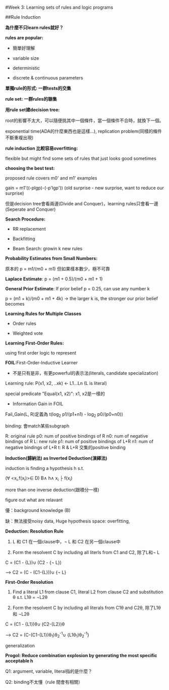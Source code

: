 #Week 3: Learning sets of rules and logic programs

##Rule Induction

**為什麼不只learn rules就好？**

**rules are popular:**  

*  簡單好理解

*  variable size

*  deterministic

*  discrete & continuous parameters

**單獨rule的形式: 一群tests的交集**  

**rule set: 一群rules的聯集**

**用rule set建decision tree:**    

root的影響不太大，可以隨便挑其中一個條件，當一個條件不合時，就換下一個。

exponential time(ADA的什麼東西也是這樣...), replication problem(同樣的條件不斷重複出現)

**rule induction 比較容易overfitting:**

flexible but might find some sets of rules that just looks good sometimes

**choosing the best test:** 

proposed rule covers m0' and m1' examples

gain = m1'((-plgp)-(-p'lgp'))  (old surprise - new surprise, want to reduce our surprise)

但是decision tree會看兩邊(Divide and Conquer)，learning rules只會看一邊(Seperate and Conquer)

**Search Procedure:**

*  RR replacement

*  Backfitting

*  Beam Search: growin k new rules

**Probability Estimates from Small Numbers:**

原本的 p = m1/(m0 + m1) 但如果樣本數少，極不可靠

<b>Laplace Estimate</b>: p = (m1 + 0.5)/(m0 + m1 + 1) 

<b>General Prior Estimate</b>: If prior belief p = 0.25, can use any number k

p = (m1 + k)/(m0 + m1 + 4k) -> the larger k is, the stronger our prior belief becomes

**Learning Rules for Multiple Classes**

*  Order rules

*  Weighted vote 

**Learning First-Order Rules:**

using first order logic to represent

<b>FOIL</b>:First-Order-Inductive Learner

*  不是只有是非，有更powerful的表示法(literals, candidate specialization)

Learning rule: P(x1, x2, ..xk) <- L1...Ln (L is literal)

special predicate "Equal(x1, x2)": x1, x2是一樣的

*  Information Gain in FOIL

Fail_Gain(L, R)定義為 t(log<sub>2</sub> p1/(p1+n1) - log<sub>2</sub> p0/(p0+n0))

binding: 會match某些subgraph

R: original rule p0: num of positive bindings of R n0: num of negative bindings of R
L: new rule p1: num of positive bindings of L+R n1: num of negative bindings of L+R
t: R & L+R 交集的positive binding

**Induction(歸納法) as Inverted Deduction(演繹法)**

induction is finding a hypothesis h s.t. 

(∀ <x<sub>i</sub>,f(x<sub>i</sub>)>∈ D) B∧ h∧ x<sub>i</sub> ├ f(x<sub>i</sub>)

more than one inverse deduction(跟積分一樣)

figure out what are relavant

優：background knowledge (B)

缺：無法接受noisy data, Huge hypothesis space: overfitting, 

**Deduction: Resolution Rule**

1. L 和 C1 在一個clause中，¬ L 和 C2 在另一個clause中

2. Form the resolvent C by including all literls from C1 and C2, 除了L和¬ L

  C = (C1 - {L})∪ (C2 - {¬ L})

--> C2 = (C - (C1-{L}))∪ {¬ L}

**First-Order Resolution**

1.  Find a literal L1 from clause C1, literal L2 from clause C2 and substitution θ s.t. L1θ = ¬L2θ

2.  Form the resolvent C by including all literals from C1θ and C2θ, 除了L1θ 和 ¬L2θ

C = (C1 - {L1})θ∪ (C2-{L2})θ

--> C2 = (C-(C1-{L1})θ<sub>1</sub>)θ<sub>2</sub><sup>-1</sup>∪ {L1θ<sub>1</sub>)θ<sub>2</sub><sup>-1</sup>}
    
generalization

**Progol: Reduce combination explosion by generating the most specific acceptable h**

Q1: argument, variable, literal指的是什麼？

Q2: binding不太懂（rule 間會有相關）

